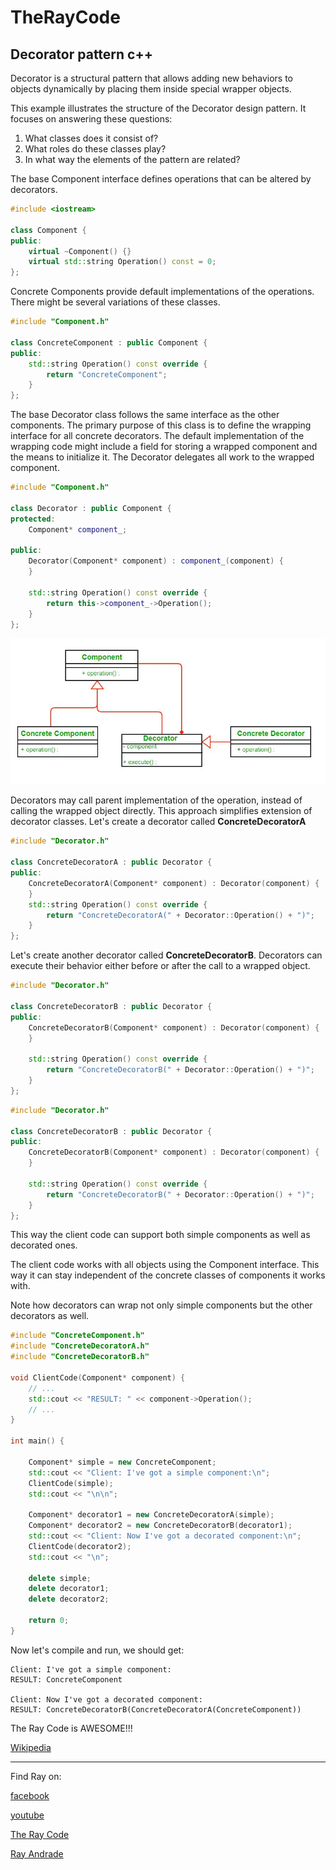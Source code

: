 # TheRayCode
## Decorator pattern c++

Decorator is a structural pattern that allows adding new behaviors to objects dynamically by placing them inside special wrapper objects.

This example illustrates the structure of the Decorator design pattern. It focuses on answering these questions:
<ol>
<li>What classes does it consist of?</li>
<li>What roles do these classes play?</li>
<li>In what way the elements of the pattern are related?</li>
</ol>

The base Component interface defines operations that can be altered by decorators.


```cpp
#include <iostream>

class Component {
public:
    virtual ~Component() {}
    virtual std::string Operation() const = 0;
};
```
Concrete Components provide default implementations of the operations. 
There might be several variations of these classes.

```cpp
#include "Component.h"

class ConcreteComponent : public Component {
public:
    std::string Operation() const override {
        return "ConcreteComponent";
    }
};
```

The base Decorator class follows the same interface as the other components.
The primary purpose of this class is to define the wrapping interface for all concrete decorators. 
The default implementation of the wrapping code might include a field for storing a wrapped component and the means to initialize it.
The Decorator delegates all work to the wrapped component.
```cpp
#include "Component.h"

class Decorator : public Component {
protected:
    Component* component_;

public:
    Decorator(Component* component) : component_(component) {
    }

    std::string Operation() const override {
        return this->component_->Operation();
    }
};
```
![Decorator](/UMLs/images/Decorator/Decorator-1.jpg)

Decorators may call parent implementation of the operation, instead of calling the wrapped object directly. 
This approach simplifies extension of decorator classes.
Let's create a decorator called **ConcreteDecoratorA**
```cpp
#include "Decorator.h"

class ConcreteDecoratorA : public Decorator {
public:
    ConcreteDecoratorA(Component* component) : Decorator(component) {
    }
    std::string Operation() const override {
        return "ConcreteDecoratorA(" + Decorator::Operation() + ")";
    }
};
```
Let's create another decorator called **ConcreteDecoratorB**.
Decorators can execute their behavior either before or after the call to a wrapped object.
```cpp
#include "Decorator.h"

class ConcreteDecoratorB : public Decorator {
public:
    ConcreteDecoratorB(Component* component) : Decorator(component) {
    }

    std::string Operation() const override {
        return "ConcreteDecoratorB(" + Decorator::Operation() + ")";
    }
};
```




```cpp
#include "Decorator.h"

class ConcreteDecoratorB : public Decorator {
public:
    ConcreteDecoratorB(Component* component) : Decorator(component) {
    }

    std::string Operation() const override {
        return "ConcreteDecoratorB(" + Decorator::Operation() + ")";
    }
};
```
This way the client code can support both simple components as well as decorated ones.

The client code works with all objects using the Component interface. 
This way it can stay independent of the concrete classes of components it works with.

Note how decorators can wrap not only simple components but the other decorators as well.
```cpp
#include "ConcreteComponent.h"
#include "ConcreteDecoratorA.h"
#include "ConcreteDecoratorB.h"

void ClientCode(Component* component) {
    // ...
    std::cout << "RESULT: " << component->Operation();
    // ...
}

int main() {

    Component* simple = new ConcreteComponent;
    std::cout << "Client: I've got a simple component:\n";
    ClientCode(simple);
    std::cout << "\n\n";
    
    Component* decorator1 = new ConcreteDecoratorA(simple);
    Component* decorator2 = new ConcreteDecoratorB(decorator1);
    std::cout << "Client: Now I've got a decorated component:\n";
    ClientCode(decorator2);
    std::cout << "\n";

    delete simple;
    delete decorator1;
    delete decorator2;

    return 0;
}
```
Now let's compile and run, we should get:
```run
Client: I've got a simple component:
RESULT: ConcreteComponent

Client: Now I've got a decorated component:
RESULT: ConcreteDecoratorB(ConcreteDecoratorA(ConcreteComponent))
```

The Ray Code is AWESOME!!!

[Wikipedia](https://en.wikipedia.org/wiki/Decorator_pattern)

----------------------------------------------------------------------------------------------------

Find Ray on:

[facebook](https://www.facebook.com/TheRayCode/)

[youtube](https://www.youtube.com/user/AndradeRay/)

[The Ray Code](https://www.RayAndrade.com)

[Ray Andrade](https://www.RayAndrade.org)
